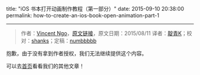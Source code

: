 title: "iOS 书本打开动画制作教程（第一部分）"
date: 2015-09-10 20:38:00
permalink: how-to-create-an-ios-book-open-animation-part-1

---
> 作者：[Vincent Ngo](http://www.raywenderlich.com/u/jomoka)，[原文链接](http://www.raywenderlich.com/94565/how-to-create-an-ios-book-open-animation-part-1)，原文日期：2015/08/11
> 译者：[靛青K](http://www.dianqk.org/)；校对：[shanks](http://codebuild.me/)；定稿：[numbbbbb](https://github.com/numbbbbb)

抱歉，由于没有拿到作者授权，我们无法继续提供这个内容。

可以去[首页](http://swift.gg)看看我们的其他文章！